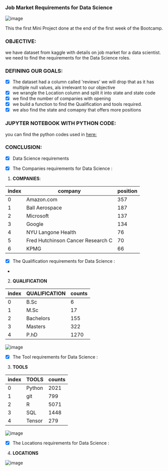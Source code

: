 
### Job Market Requirements for Data Science

![image](https://user-images.githubusercontent.com/81169091/117683002-ebe75200-b1b3-11eb-9307-eabf6d520dd0.png)

This the first Mini Project done at the end of the first week of the Bootcamp.

### OBJECTIVE:
we have dataset from kaggle with details on job market for a data scientist. 
we need to find the requirements for the Data Science roles.

### DEFINING OUR GOALS:

 - [X] The dataset had a column called 'reviews' we will drop that as it has multiple null values, als irrelevant to our objective
 - [X] we wrangle the Location column and split it into state and state code 
 - [X] we find the number of companies with opening 
 - [X] we build a function to find the Qualification and tools required.
 - [X] we also find the state and comapny that offers more positions

### JUPYTER NOTEBOOK WITH PYTHON CODE:
you can find the python codes used in [here:](https://github.com/prebitha/IronHack-Projects/blob/main/1.%20Job%20Market%20Requirements%20for%20Data%20Science/job%20market%20for%20data%20scientist.ipynb)

### CONCLUSION:

- [X] Data Science requirements

- [X] The Companies requirements for Data Science :

1. **COMPANIES**: 

  index |      company	                    |   position 
|-------|----------------------------------|------------|
|0      |  	Amazon.com	                    |   357      |
|1      |	Ball Aerospace                   |  	187      |
|2      |  Microsoft	                      |   137      |
|3	     |  Google	                         |   134      |
|4      |	NYU Langone Health               | 	 76       |
|5      |	Fred Hutchinson Cancer Research C| 	 70       |
|6      | 	KPMG                            | 	 66       |

- [X] The Qualification requirements for Data Science :
- 
2. **QUALIFICATION**

  index |      QUALIFICATION	      |  counts 
|-------|--------------------------|------------|
|0      |  	B.Sc	                  |   6        |
|1      |	  M.Sc                   |  	17       |
|2      |   Bachelors	             |   155      |
|3	     |   Masters	               |   322      |
|4      |	  P.hD                   | 	 1270     |

![image](https://user-images.githubusercontent.com/81169091/117721248-e43da280-b1df-11eb-86ff-33d069e2b5c7.png)

- [X] The Tool requirements for Data Science :

3. **TOOLS**

  index |      TOOLS	      |  counts 
|-------|------------------|------------|
|0      |  	Python	        |   2021     |
|1      |	  git            |  	799      |
|2      |   R	             |   5071     |
|3	     |   SQL	           |   1448     |
|4      |	  Tensor         | 	 279      |

![image](https://user-images.githubusercontent.com/81169091/117721575-531afb80-b1e0-11eb-8595-93c7ffaf6e69.png)

- [X] The Locations requirements for Data Science :
 
4. **LOCATIONS**

![image](https://user-images.githubusercontent.com/81169091/117721991-d2a8ca80-b1e0-11eb-999b-bdde00a67a69.png)

